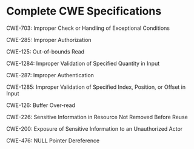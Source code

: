 

# Complete CWE Specifications

CWE-703: Improper Check or Handling of Exceptional Conditions

CWE-285: Improper Authorization

CWE-125: Out-of-bounds Read

CWE-1284: Improper Validation of Specified Quantity in Input

CWE-287: Improper Authentication

CWE-1285: Improper Validation of Specified Index, Position, or Offset in Input

CWE-126: Buffer Over-read

CWE-226: Sensitive Information in Resource Not Removed Before Reuse

CWE-200: Exposure of Sensitive Information to an Unauthorized Actor

CWE-476: NULL Pointer Dereference